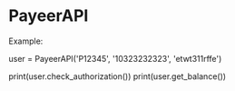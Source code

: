 # PayeerAPI


Example:

user = PayeerAPI('P12345', '10323232323', 'etwt311rffe')

print(user.check_authorization())
print(user.get_balance())

